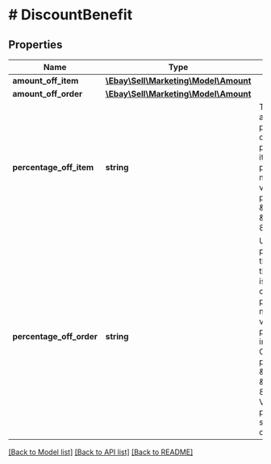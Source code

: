 # # DiscountBenefit

## Properties

Name | Type | Description | Notes
------------ | ------------- | ------------- | -------------
**amount_off_item** | [**\Ebay\Sell\Marketing\Model\Amount**](Amount.md) |  | [optional]
**amount_off_order** | [**\Ebay\Sell\Marketing\Model\Amount**](Amount.md) |  | [optional]
**percentage_off_item** | **string** | The percentage applied to the sales price that is discounted off the promoted item (or items) when the promotion criteria is met. Valid integer values for percentage off: &amp;nbsp;&amp;nbsp;Min: 5 &amp;nbsp;&amp;nbsp;Max: 80 | [optional]
**percentage_off_order** | **string** | Used for threshold promotions, this is the percentage of the order price that is discounted off the order when the promotion criteria is met. This field is not value for markdown promotions. Valid integer values for ORDER_DISCOUNT promotions: &amp;nbsp;&amp;nbsp;Min: 5 &amp;nbsp;&amp;nbsp;Max: 80 For VOLUME_DISCOUNT promotions: Must be set to 0 for the first discount rule. | [optional]

[[Back to Model list]](../../README.md#models) [[Back to API list]](../../README.md#endpoints) [[Back to README]](../../README.md)
